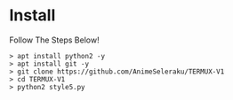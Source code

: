 # Install
Follow The Steps Below!

```python2
> apt install python2 -y
> apt install git -y
> git clone https://github.com/AnimeSeleraku/TERMUX-V1
> cd TERMUX-V1
> python2 style5.py
